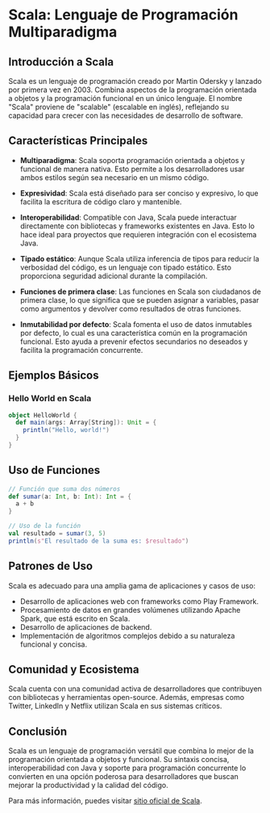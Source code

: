 # Scala: Lenguaje de Programación Multiparadigma

## Introducción a Scala

Scala es un lenguaje de programación creado por Martin Odersky y lanzado por primera vez en 2003. Combina aspectos de la programación orientada a objetos y la programación funcional en un único lenguaje. El nombre "Scala" proviene de "scalable" (escalable en inglés), reflejando su capacidad para crecer con las necesidades de desarrollo de software.

## Características Principales

- **Multiparadigma**: Scala soporta programación orientada a objetos y funcional de manera nativa. Esto permite a los desarrolladores usar ambos estilos según sea necesario en un mismo código.
  
- **Expresividad**: Scala está diseñado para ser conciso y expresivo, lo que facilita la escritura de código claro y mantenible.

- **Interoperabilidad**: Compatible con Java, Scala puede interactuar directamente con bibliotecas y frameworks existentes en Java. Esto lo hace ideal para proyectos que requieren integración con el ecosistema Java.

- **Tipado estático**: Aunque Scala utiliza inferencia de tipos para reducir la verbosidad del código, es un lenguaje con tipado estático. Esto proporciona seguridad adicional durante la compilación.

- **Funciones de primera clase**: Las funciones en Scala son ciudadanos de primera clase, lo que significa que se pueden asignar a variables, pasar como argumentos y devolver como resultados de otras funciones.

- **Inmutabilidad por defecto**: Scala fomenta el uso de datos inmutables por defecto, lo cual es una característica común en la programación funcional. Esto ayuda a prevenir efectos secundarios no deseados y facilita la programación concurrente.

## Ejemplos Básicos

### Hello World en Scala

```scala
object HelloWorld {
  def main(args: Array[String]): Unit = {
    println("Hello, world!")
  }
}
```
## Uso de Funciones
```scala
// Función que suma dos números
def sumar(a: Int, b: Int): Int = {
  a + b
}

// Uso de la función
val resultado = sumar(3, 5)
println(s"El resultado de la suma es: $resultado")
```
## Patrones de Uso

Scala es adecuado para una amplia gama de aplicaciones y casos de uso:

- Desarrollo de aplicaciones web con frameworks como Play Framework.
- Procesamiento de datos en grandes volúmenes utilizando Apache Spark, que está escrito en Scala.
- Desarrollo de aplicaciones de backend.
- Implementación de algoritmos complejos debido a su naturaleza funcional y concisa.

## Comunidad y Ecosistema

Scala cuenta con una comunidad activa de desarrolladores que contribuyen con bibliotecas y herramientas open-source. Además, empresas como Twitter, LinkedIn y Netflix utilizan Scala en sus sistemas críticos.

## Conclusión

Scala es un lenguaje de programación versátil que combina lo mejor de la programación orientada a objetos y funcional. Su sintaxis concisa, interoperabilidad con Java y soporte para programación concurrente lo convierten en una opción poderosa para desarrolladores que buscan mejorar la productividad y la calidad del código.

Para más información, puedes visitar [sitio oficial de Scala](https://www.scala-lang.org/).
